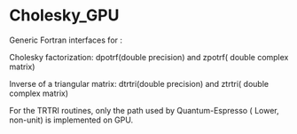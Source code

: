 # Cholesky_GPU

Generic Fortran interfaces for :

   Cholesky factorization: 
   dpotrf(double precision)  and zpotrf( double complex matrix)

Inverse of a triangular matrix: 
   dtrtri(double precision)  and ztrtri( double complex matrix)

For the TRTRI routines, only the path used by Quantum-Espresso ( Lower, non-unit)
 is implemented on GPU.
